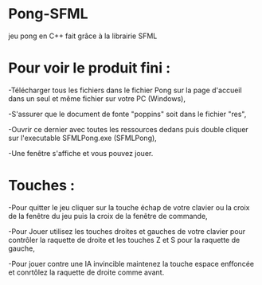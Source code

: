 # Pong-SFML
jeu pong en C++ fait grâce à la librairie SFML

# Pour voir le produit fini : 

-Télécharger tous les fichiers dans le fichier Pong sur la page d'accueil dans un seul et même fichier sur votre PC (Windows),

-S'assurer que le document de fonte "poppins" soit dans le fichier "res",

-Ouvrir ce dernier avec toutes les ressources dedans puis double cliquer sur l'executable SFMLPong.exe (SFMLPong),

-Une fenêtre s'affiche et vous pouvez jouer.


# Touches : 

-Pour quitter le jeu cliquer sur la touche échap de votre clavier ou la croix de la fenêtre du jeu puis la croix de la fenêtre de commande,

-Pour Jouer utilisez les touches droites et gauches de votre clavier pour contrôler la raquette de droite et les touches Z et S pour la raquette de gauche,

-Pour jouer contre une IA invincible maintenez la touche espace enffoncée et conrtôlez la raquette de droite comme avant.
